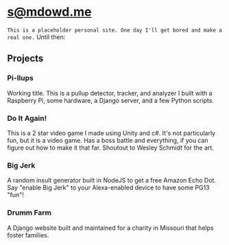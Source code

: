 # s@mdowd.me

`This is a placeholder personal site. One day I'll get bored and make a real one.` Until then:

## Projects

### Pi-llups

Working title. This is a pullup detector, tracker, and analyzer I built with a Raspberry Pi, some hardware, a Django server, and a few Python scripts.

### Do It Again!

This is a 2 star video game I made using Unity and c#. It's not particularly fun, but it is a video game. Has a boss battle and everything, if you can figure out how to make it that far. Shoutout to Wesley Schmidt for the art.

### Big Jerk

A random insult generator built in NodeJS to get a free Amazon Echo Dot. Say "enable Big Jerk" to your Alexa-enabled device to have some PG13 "fun"!

### Drumm Farm

A Django website built and maintained for a charity in Missouri that helps foster families.
